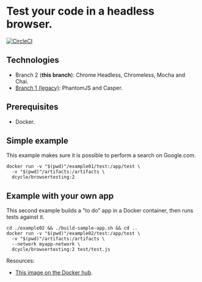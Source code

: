 Test your code in a headless browser.
=====

[![CircleCI](https://circleci.com/gh/dcycle/docker-browsertesting/tree/2.svg?style=svg)](https://circleci.com/gh/dcycle/docker-browsertesting/tree/2)

Technologies
-----

* Branch 2 (**this branch**): Chrome Headless, Chromeless, Mocha and Chai.
* [Branch 1 (legacy)](https://github.com/dcycle/docker-browsertesting/tree/1): PhantomJS and Casper.

Prerequisites
-----

* Docker.

Simple example
-----

This example makes sure it is possible to perform a search on Google.com.

    docker run -v "$(pwd)"/example01/test:/app/test \
      -v "$(pwd)"/artifacts:/artifacts \
      dcycle/browsertesting:2

Example with your own app
-----

This second example builds a "to do" app in a Docker container, then runs tests
against it.

    cd ./example02 && ./build-sample-app.sh && cd ..
    docker run -v "$(pwd)"/example02/test:/app/test \
      -v "$(pwd)"/artifacts:/artifacts \
      --network myapp-network \
      dcycle/browsertesting:2 test/test.js

Resources:

* [This image on the Docker hub](https://hub.docker.com/r/dcycle/browsertesting/).
